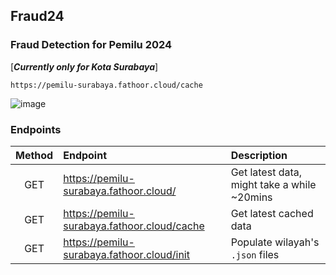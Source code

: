 ## Fraud24
### Fraud Detection for Pemilu 2024

[***Currently only for Kota Surabaya***]

```http
https://pemilu-surabaya.fathoor.cloud/cache
```

![image](https://github.com/fathoor/fraud24/assets/90760976/04516e5d-af06-499f-add6-716ac4085082)

### Endpoints
|  Method  | Endpoint                                     | Description                                 |
|:--------:|:---------------------------------------------|:--------------------------------------------|
|   GET    | https://pemilu-surabaya.fathoor.cloud/       | Get latest data, might take a while ~20mins |
|   GET    | https://pemilu-surabaya.fathoor.cloud/cache  | Get latest cached data                      |
|   GET    | https://pemilu-surabaya.fathoor.cloud/init   | Populate wilayah's `.json` files            |
